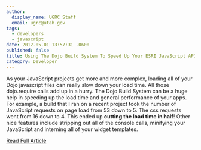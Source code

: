 ```yaml
---
author:
  display_name: UGRC Staff
  email: ugrc@utah.gov
tags:
  - developers
  - javascript
date: 2012-05-01 13:57:31 -0600
published: false
title: Using The Dojo Build System To Speed Up Your ESRI JavaScript API Apps
category: Developer
---
```


<p>As your JavaScript projects get more and more complex, loading all of your Dojo javascript files can really slow down your load time. All those dojo.require calls add up in a hurry. The Dojo Build System can be a huge help in speeding up the load time and general performance of your apps. For example, a build that I ran on a recent project took the number of JavaScript requests on page load from 53 down to 5. The css requests went from 16 down to 4. This ended up <strong>cutting the load time in half</strong>! Other nice features include stripping out all of the console calls, minifying your JavaScript and interning all of your widget templates.</p>
<p><a title="Read Full Article" href="https://geospatialscott.blogspot.com/2011/06/using-dojo-build-system-to-speed-up.html">Read Full Article</a></p>
